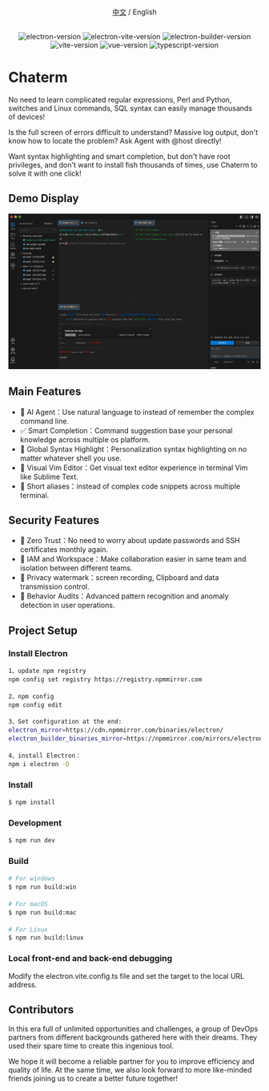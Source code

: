 <div align="center">
  <a href="./README_zh.md">中文</a> / English
</div>
<br>
<p align="center">
<img src="https://img.shields.io/github/package-json/dependency-version/alex8088/electron-vite-boilerplate/dev/electron" alt="electron-version">
<img src="https://img.shields.io/github/package-json/dependency-version/alex8088/electron-vite-boilerplate/dev/electron-vite" alt="electron-vite-version" />
<img src="https://img.shields.io/github/package-json/dependency-version/alex8088/electron-vite-boilerplate/dev/electron-builder" alt="electron-builder-version" />
<img src="https://img.shields.io/github/package-json/dependency-version/alex8088/electron-vite-boilerplate/dev/vite" alt="vite-version" />
<img src="https://img.shields.io/github/package-json/dependency-version/alex8088/electron-vite-boilerplate/dev/vue" alt="vue-version" />
<img src="https://img.shields.io/github/package-json/dependency-version/alex8088/electron-vite-boilerplate/dev/typescript" alt="typescript-version" />
</p>

# Chaterm
No need to learn complicated regular expressions, Perl and Python, switches and Linux commands, SQL syntax can easily manage thousands of devices!

Is the full screen of errors difficult to understand? Massive log output, don't know how to locate the problem? Ask Agent with @host directly!

Want syntax highlighting and smart completion, but don't have root privileges, and don't want to install fish thousands of times, use Chaterm to solve it with one click!

## Demo Display
![Preview image](demo.jpg)

## Main Features

- 🤖️ AI Agent：Use natural language to instead of remember the complex command line.
- ✅ Smart Completion：Command suggestion base your personal knowledge across multiple os platform.
- 🌟 Global Syntax Highlight：Personalization syntax highlighting on no matter whatever shell you use.
- 📄 Visual Vim Editor：Get visual text editor experience in terminal Vim like Sublime Text.
- 🎹 Short aliases：instead of complex code snippets across multiple terminal.

## Security Features
- 🔐 Zero Trust：No need to worry about update passwords and SSH certificates monthly again.
- 💼 IAM and Workspace：Make collaboration easier in same team and isolation between different teams.
- 🔏 Privacy watermark：screen recording, Clipboard and data transmission control.
- 🔎 Behavior Audits：Advanced pattern recognition and anomaly detection in user operations.

## Project Setup

### Install Electron

```sh
1、update npm registry
npm config set registry https://registry.npmmirror.com

2、npm config
npm config edit

3、Set configuration at the end:
electron_mirror=https://cdn.npmmirror.com/binaries/electron/
electron_builder_binaries_mirror=https://npmmirror.com/mirrors/electron-builder-binaries/

4、install Electron：
npm i electron -D

```

### Install

```bash
$ npm install
```

### Development

```bash
$ npm run dev
```

### Build

```bash
# For windows
$ npm run build:win

# For macOS
$ npm run build:mac

# For Linux
$ npm run build:linux
```

### Local front-end and back-end debugging

<p>Modify the electron.vite.config.ts file and set the target to the local URL address.</p>

## Contributors

In this era full of unlimited opportunities and challenges, a group of DevOps partners from different backgrounds gathered here with their dreams. They used their spare time to create this ingenious tool.

We hope it will become a reliable partner for you to improve efficiency and quality of life. At the same time, we also look forward to more like-minded friends joining us to create a better future together!


